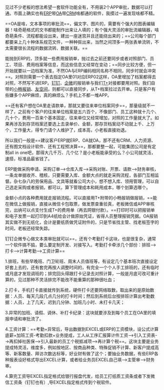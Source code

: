 
见过不少老板的想法希望一套软件功能全有，不用装2个APP审批，数据可以打通。市面上确实也有[ERP](https://zhida.zhihu.com/search?content_id=725132344&content_type=Answer&match_order=1&q=ERP&zhida_source=entity)带[OA](https://zhida.zhihu.com/search?content_id=725132344&content_type=Answer&match_order=1&q=OA&zhida_source=entity)带[CRM](https://zhida.zhihu.com/search?content_id=725132344&content_type=Answer&match_order=1&q=CRM&zhida_source=entity)啥都通的软件，我摸过一遍发现啥都不精。

==OA是啥，文本事项的审批流==，偏文字、图片的，需要有个强大的图表编辑器！啥奇葩格式的文书都能制作出来让人填的；有个强大灵活的审批流编辑器，啥奇葩条件、流程都能设出来，建出一座迷宫并且还能绕出来的；==公司每个部门都要来上几十种体系规范文件，一种种抠出来，当然之间顶多一两张表单流转，不太需要很长流程的数据流转、数据关联。==

能抛到ERP的，顶多就一些费用报销单，抛过去之前还要同步或者对照部门、员工、项目、费用档案等信息，而这些信息又经常在变动；==同步比较方便，但一开始就要以一边档案为准，不然OA与ERP编码相同名称不相同，同步时就会冲突==。对照则需要一个表去指定OA里01对应ERP02这样，OA里增加了档案都得去对照，不然写不进ERP。[钉钉](https://zhida.zhihu.com/search?content_id=725132344&content_type=Answer&match_order=1&q=%E9%92%89%E9%92%89&zhida_source=entity)、[企微](https://zhida.zhihu.com/search?content_id=725132344&content_type=Answer&match_order=1&q=%E4%BC%81%E5%BE%AE&zhida_source=entity)的报销单与我们[T+](https://zhida.zhihu.com/search?content_id=725132344&content_type=Answer&match_order=1&q=T%2B&zhida_source=entity)对接都要用对照。我们自带的[小畅报销](https://zhida.zhihu.com/search?content_id=725132344&content_type=Answer&match_order=1&q=%E5%B0%8F%E7%95%85%E6%8A%A5%E9%94%80&zhida_source=entity)、[友空间](https://zhida.zhihu.com/search?content_id=725132344&content_type=Answer&match_order=1&q=%E5%8F%8B%E7%A9%BA%E9%97%B4&zhida_source=entity)，则都可以直接同步，从T+档案拉过去开单。只是客户有些嫌多个APP麻烦，真的麻烦么？手机上不都一堆APP。

==还有客户想在OA里走请款单，那就又要往来单位档案同步==，那量级就不一样了，之前有个客户的往来单位档案是五六百个，不像部门、员工这种就十几个、几十个，费用一百来个基本固定，往来单位又经常增加，对照的工作量就大了。如果再涉及到存货档案还要选上去录单价、金额，那存货档案动不动就上千、上万个，工作量大，得专门请个人维护了，成本高，小老板直接劝退。

所以我们一般是==建议客户ERP就ERP、OA就OA，那不还有CRM、人力资源、还有图文档设计软件、还有工程预决算==，那都要整一起，可能集团公司是有定制all in one吧，那得大几千万、几个亿？是小老板能承受的么？小公司就灵活，速搭，标准品最省钱了。

ERP能做采购申请、采购订单-->仓库入库-->采购对账、开票、请款-->财务审核，一条龙单据收齐、稽核，只要需要入库、金额大点的就走采购流程，各部门互相监督。杂七杂八的劳保用品、文具等就看公司大小，想不想入库、领用管理，可以自己选走采购或者报销，都可以，算下管理成本和耗用成本，哪个划算选哪个。

金额小点的各种费用就走报销流程。可以直接用T+附带的小畅报销做报销，==能在微信上做报销，直接从微信卡包取票，做发票查重验真，老板微信或APP审核完，出纳可以点支付生成T+的费用单（再去网银付款）。==打印时可以把报销单和电子发票一起打印到A4纸给会计做原始凭证，省得人员整理报销凭据。OA报销其实做不到无纸化，会计是要纸质做凭证附件的，只是节省找主管、找老板签字的时间，老板还经常失踪。

钉钉企微专心做文本类审批就可以==，还有个考勤打卡这块，也是很复杂，通常一个软件搞不掂，要么要定制开发、对接写入。考勤打卡牵涉几个部份：排班-->打卡-->计算考勤-->工资计算==

1.排班，有些早晚班、门卫轮班、周末人员值班等，有设定几个基本班次直接设定好套上去的，还有套完再按人调整时间的，有完全一个个人手工排班的，还有临时或月底才发现调班的；排完回头得跟打卡记录去对照计算，一般是月底可改可重计算的，见过那种不灵活排完不能改不能重算的那种很吐血；

2.打卡，手机打卡直接就传到系统，硬件打卡还要网络取数，取出来的是原始数据：人员、每天几段几点几分的打卡时间；然后到系统后台按排班计算出考勤数据：人员，上了几天，迟到几分钟、加班几小时、未打卡几天；

3.异常的加班、请假、调休、补打卡纪录：这块就要涉及到每个员工在OA里的填报申请和审批流了。

4.工资计算：==考勤+异常后，导出数据到EXCEL或ERP的工资模块，设公式计算底薪+加班工资-考勤扣款+业务提成，工人从工序汇报算计件工资-->引入工资表-->再扣掉社医保-->引入最新的员工个税抵减项-->再计算个税==。这块主要是业务提成特灵活，维度多，例如按地区、按商品种类、特殊促销不计算、新客户提成高等、新客数量、拜访次数达标等，好业财有做了这个；要抽业务数据，有些ERP各种报表设好格式导出EXCEL计算，或者给业务员EXCEL自己填-->主管审-->财务审。

4.算完工资导EXCEL指定格式给银行报盘代发，给员工打纸质工资条或者下发微信工资条（钉钉也有）,导EXCEL指定格式传到个税软件。